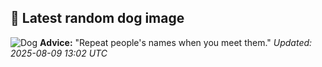 ## 🐶 Latest random dog image
![Dog](https://images.dog.ceo/breeds/shiba/shiba-13.jpg)
**Advice:** "Repeat people's names when you meet them."
*Updated: 2025-08-09 13:02 UTC*

